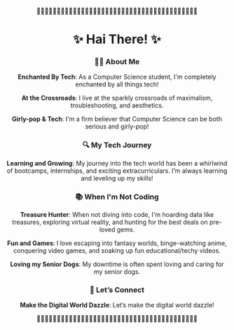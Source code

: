 <div align="center">
  🌸🌸🌸🌸🌸🌸🌸🌸🌸🌸🌸🌸🌸🌸🌸🌸🌸🌸🌸🌸🌸🌸🌸🌸🌸🌸🌸🌸🌸🌸🌸🌸🌸🌸🌸🌸🌸🌸🌸🌸

# ✨ Hai There! ✨
</div>

<div align="center">

  ### 👩‍💻 About Me
**Enchanted By Tech**: As a Computer Science student, I'm completely enchanted by all things tech!

**At the Crossroads**: I live at the sparkly crossroads of maximalism, troubleshooting, and aesthetics.

**Girly-pop & Tech**: I'm a firm believer that Computer Science can be both serious and girly-pop!


  ### 🔍 My Tech Journey
**Learning and Growing**: My journey into the tech world has been a whirlwind of bootcamps, internships, and exciting extracurriculars. I’m always learning and leveling up my skills!


  ### 📚 When I'm Not Coding
**Treasure Hunter**: When not diving into code, I'm hoarding data like treasures, exploring virtual reality, and hunting for the best deals on pre-loved gems.

**Fun and Games**: I love escaping into fantasy worlds, binge-watching anime, conquering video games, and soaking up fun educational/techy videos.

**Loving my Senior Dogs**: My downtime is often spent loving and caring for my senior dogs.


  ### 💖 Let’s Connect
**Make the Digital World Dazzle**: Let’s make the digital world dazzle!

</div>

<div align="center">
🌸🌸🌸🌸🌸🌸🌸🌸🌸🌸🌸🌸🌸🌸🌸🌸🌸🌸🌸🌸🌸🌸🌸🌸🌸🌸🌸🌸🌸🌸🌸🌸🌸🌸🌸🌸🌸🌸🌸🌸
</div>
